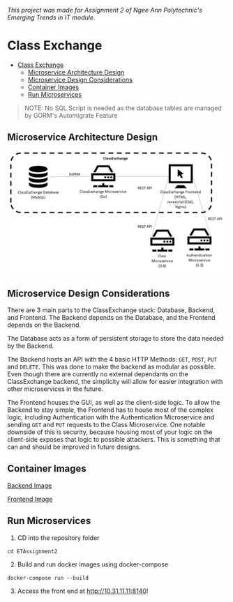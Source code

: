 _This project was made for Assignment 2 of Ngee Ann Polytechnic's Emerging Trends in IT module._ 

# Class Exchange

- [Class Exchange](#class-exchange)
  - [Microservice Architecture Design](#microservice-architecture-design)
  - [Microservice Design Considerations](#microservice-design-considerations)
  - [Container Images](#container-images)
  - [Run Microservices](#run-microservices)

> NOTE: No SQL Script is needed as the database tables are managed by GORM's Automigrate Feature

## Microservice Architecture Design

![Architecture Diagram](./architecture_diagram.png)

## Microservice Design Considerations
There are 3 main parts to the ClassExchange stack: Database, Backend, and Frontend. The Backend depends on the Database, and the Frontend depends on the Backend. 

The Database acts as a form of persistent storage to store the data needed by the Backend.

The Backend hosts an API with the 4 basic HTTP Methods: `GET`, `POST`, `PUT` and `DELETE`. This was done to make the backend as modular as possible. Even though there are currently no external dependants on the ClassExchange backend, the simplicity will allow for easier integration with other microservices in the future. 

The Frontend houses the GUI, as well as the client-side logic. To allow the Backend to stay simple, the Frontend has to house most of the complex logic, including Authentication with the Authentication Microservice and sending `GET` and `PUT` requests to the Class Microservice. One notable downside of this is security, because housing most of your logic on the client-side exposes that logic to possible attackers. This is something that can and should be improved in future designs. 

## Container Images
[Backend Image](https://hub.docker.com/repository/docker/tanyumin/etiassignment2_backend)

[Frontend Image](https://hub.docker.com/repository/docker/tanyumin/etiassignment2_frontend)

## Run Microservices
1. CD into the repository folder
```
cd ETAssignment2
```

2. Build and run docker images using docker-compose
```
docker-compose run --build
```

3. Access the front end at http://10.31.11.11:8140!
